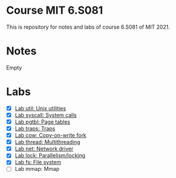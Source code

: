 # Course MIT 6.S081

This is repository for notes and labs of course 6.S081 of MIT 2021.

# Notes

Empty

# Labs

- [x] [Lab util: Unix utilities](https://github.com/QRWells/Course-6.S081-2021/tree/util)
- [x] [Lab syscall: System calls](https://github.com/QRWells/Course-6.S081-2021/tree/syscall)
- [x] [Lab pgtbl: Page tables](https://github.com/QRWells/Course-6.S081-2021/tree/pgtbl)
- [x] [Lab traps: Traps](https://github.com/QRWells/Course-6.S081-2021/tree/traps)
- [x] [Lab cow: Copy-on-write fork](https://github.com/QRWells/Course-6.S081-2021/tree/cow)
- [x] [Lab thread: Multithreading](https://github.com/QRWells/Course-6.S081-2021/tree/thread)
- [x] [Lab net: Network driver](https://github.com/QRWells/Course-6.S081-2021/tree/net)
- [x] [Lab lock: Parallelism/locking](https://github.com/QRWells/Course-6.S081-2021/tree/lock)
- [x] [Lab fs: File system](https://github.com/QRWells/Course-6.S081-2021/tree/fs)
- [ ] Lab mmap: Mmap
